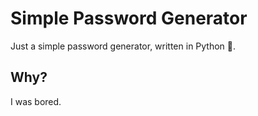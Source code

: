 # Simple Password Generator
Just a simple password generator, written in Python 🐍.

## Why?
I was bored.
